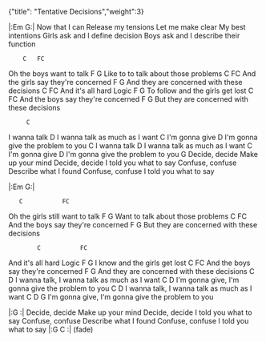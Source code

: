 {"title": "Tentative Decisions","weight":3}

|:Em    G:|
Now that I can
Release my tensions
Let me make clear
My best intentions
Girls ask and I
define decision
Boys ask and I
describe their function

        C   FC
Oh the boys want to talk
           F                G
Like to to talk about those problems
        C         FC
And the girls say they're concerned
             F                    G
And they are concerned with these decisions
          C             FC
And it's all hard Logic
                  F         G
To follow and the girls get lost
        C        FC
And the boys say they're concerned
            F                     G
But they are concerned with these decisions

         C
I wanna talk
                D
I wanna talk as much as I want
          C
I'm gonna give
                   D
I'm gonna give the problem to you
         C
I wanna talk
                D
I wanna talk as much as I want
          C
I'm gonna give
                   D
I'm gonna give the problem to you
G
Decide, decide
Make up your mind
Decide, decide
I told you what to say
Confuse, confuse
Describe what I found
Confuse, confuse
I told you what to say

|:Em    G:|

       C           FC
Oh the girls still want to talk
        F                G
Want to talk about those problems
        C        FC
And the boys say they're concerned
             F                    G
But they are concerned with these decisions

            C           FC
And it's all hard Logic
               F         G
I know and the girls get lost
        C        FC
And the boys say they're concerned
                F                 G
And they are concerned with these decisions
        C                     D
I wanna talk, I wanna talk as much as I want
          C                        D
I'm gonna give, I'm gonna give the problem to you
         C                    D
I wanna talk, I wanna talk as much as I want
          C                        D              G
I'm gonna give, I'm gonna give the problem to you

|:G    :|
Decide, decide
Make up your mind
Decide, decide
I told you what to say
Confuse, confuse
Describe what I found
Confuse, confuse
I told you what to say    |:G C :|  (fade)
